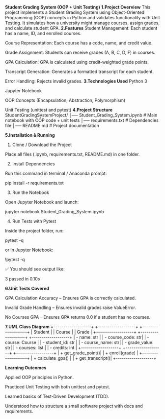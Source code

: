 **Student Grading System (OOP + Unit Testing)**
**1.Project Overview**
This project implements a Student Grading System using Object-Oriented Programming (OOP) concepts in Python and validates functionality with Unit Testing.
It simulates how a university might manage courses, assign grades, and calculate student GPA.
**2.Features**
Student Management: Each student has a name, ID, and enrolled courses.

Course Representation: Each course has a code, name, and credit value.

Grade Assignment: Students can receive grades (A, B, C, D, F) in courses.

GPA Calculation: GPA is calculated using credit-weighted grade points.

Transcript Generation: Generates a formatted transcript for each student.

Error Handling: Rejects invalid grades.
**3.Technologies Used**
Python 3

Jupyter Notebook

OOP Concepts (Encapsulation, Abstraction, Polymorphism)

Unit Testing (unittest and pytest)
**4.Project Structure**
StudentGradingSystemProject/
│── Student_Grading_System.ipynb   # Main notebook with OOP code + unit tests
│── requirements.txt               # Dependencies file
│── README.md                      # Project documentation

**5.Installation & Running**

1. Clone / Download the Project

Place all files (.ipynb, requirements.txt, README.md) in one folder.

2. Install Dependencies

Run this command in terminal / Anaconda prompt:

pip install -r requirements.txt

3. Run the Notebook

Open Jupyter Notebook and launch:

jupyter notebook Student_Grading_System.ipynb

4. Run Tests with Pytest

Inside the project folder, run:

pytest -q


or in Jupyter Notebook:

!pytest -q


✅ You should see output like:

3 passed in 0.10s

**6.Unit Tests Covered**

GPA Calculation Accuracy – Ensures GPA is correctly calculated.

Invalid Grade Handling – Ensures invalid grades raise ValueError.

No Courses GPA – Ensures GPA returns 0.0 if a student has no courses.

**7.UML Class Diagram**
+-------------------+        +-------------------+        +-------------------+
|     Student       |        |      Course       |        |       Grade       |
+-------------------+        +-------------------+        +-------------------+
| - name: str       |        | - course_code: str|        | - course: Course  |
| - student_id: str |        | - course_name: str|        | - grade_value: str|
| - courses: list   |        | - credits: int    |        +-------------------+
+-------------------+        +-------------------+        | + get_grade_point()|
| + enroll(grade)   |                                      +-------------------+
| + calculate_gpa() |
| + get_transcript()|
+-------------------+

**Learning Outcomes**

Applied OOP principles in Python.

Practiced Unit Testing with both unittest and pytest.

Learned basics of Test-Driven Development (TDD).

Understood how to structure a small software project with docs and requirements.
